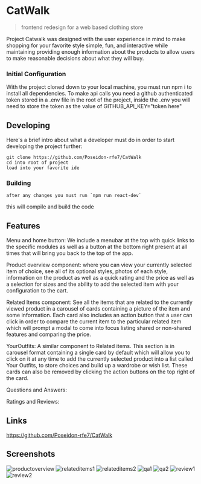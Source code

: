 # CatWalk
> frontend redesign for a web based clothing store

Project Catwalk was designed with the user experience in mind to make shopping for your favorite style simple, fun, and interactive while maintaining providing enough information about the products to allow users to make reasonable decisions about what they will buy.

### Initial Configuration
With the project cloned down to your local machine, you must run npm i to install all dependencies.
To make api calls you need a github authenticated token stored in a .env file in the root of the project, inside the .env you will need to store the token as the value of GITHUB_API_KEY="token here"

## Developing

Here's a brief intro about what a developer must do in order to start developing
the project further:

```shell
git clone https://github.com/Poseidon-rfe7/CatWalk
cd into root of project
load into your favorite ide
```

### Building
```
after any changes you must run `npm run react-dev`
```
this will compile and build the code

## Features
Menu and home button: We include a menubar at the top with quick links to the specific modules as well as a button at the bottom right present at all times that will bring you back to the top of the app.

Product overview component: where you can view your currently selected item of choice, see all of its optional styles, photos of each style, information on the product as well as a quick rating and the price as well as a selection for sizes and the ability to add the selected item with your configuration to the cart.

Related Items component: See all the items that are related to the currently viewed product in a carousel of cards containing a picture of the item and some information. Each card also includes an action button that a user can click in order to compare the current item to the particular related item which will prompt a modal to come into focus listing shared or non-shared features and comparing the price.

YourOutfits: A similar component to Related items. This section is in carousel format containing a single card by default which will allow you to click on it at any time to add the currently selected product into a list called Your Outfits, to store choices and build up a wardrobe or wish list. These cards can also be removed by clicking the action buttons on the top right of the card.

Questions and Answers:

Ratings and Reviews:


## Links

https://github.com/Poseidon-rfe7/CatWalk


## Screenshots

![productoverview](https://user-images.githubusercontent.com/89159410/148569194-52928a5b-9f18-4cf4-a068-563d84f9e2cc.png)
![relateditems1](https://user-images.githubusercontent.com/89159410/148569198-e2c67488-d4d7-47a0-8b0d-75a0ed5232ff.png)
![relateditems2](https://user-images.githubusercontent.com/89159410/148569199-eaed03f0-a090-4690-b555-5c5c504519e3.png)
![qa1](https://user-images.githubusercontent.com/89159410/148569202-2cdb08db-c40f-401b-9e95-d34a61c126fa.png)
![qa2](https://user-images.githubusercontent.com/89159410/148569203-6136aecb-7746-4602-9632-38764a0e0407.png)
![review1](https://user-images.githubusercontent.com/89159410/148569205-76245335-848c-4f4d-b81a-f786d57afccb.png)
![review2](https://user-images.githubusercontent.com/89159410/148569208-2036a1f2-3da7-4653-b25f-d4de803e2cae.png)
